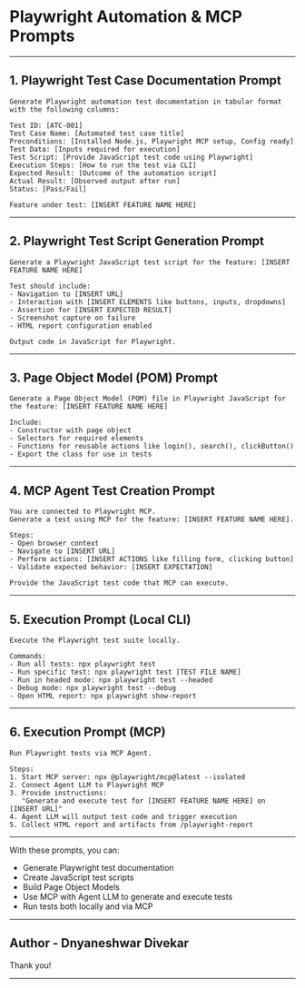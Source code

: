 # Playwright Automation & MCP Prompts

---

## 1. Playwright Test Case Documentation Prompt

```
Generate Playwright automation test documentation in tabular format with the following columns:

Test ID: [ATC-001]  
Test Case Name: [Automated test case title]  
Preconditions: [Installed Node.js, Playwright MCP setup, Config ready]  
Test Data: [Inputs required for execution]  
Test Script: [Provide JavaScript test code using Playwright]  
Execution Steps: [How to run the test via CLI]  
Expected Result: [Outcome of the automation script]  
Actual Result: [Observed output after run]  
Status: [Pass/Fail]  

Feature under test: [INSERT FEATURE NAME HERE]
```

---

## 2. Playwright Test Script Generation Prompt

```
Generate a Playwright JavaScript test script for the feature: [INSERT FEATURE NAME HERE]

Test should include:
- Navigation to [INSERT URL]  
- Interaction with [INSERT ELEMENTS like buttons, inputs, dropdowns]  
- Assertion for [INSERT EXPECTED RESULT]  
- Screenshot capture on failure  
- HTML report configuration enabled  

Output code in JavaScript for Playwright.
```

---

## 3. Page Object Model (POM) Prompt

```
Generate a Page Object Model (POM) file in Playwright JavaScript for the feature: [INSERT FEATURE NAME HERE]

Include:
- Constructor with page object  
- Selectors for required elements  
- Functions for reusable actions like login(), search(), clickButton()  
- Export the class for use in tests
```

---

## 4. MCP Agent Test Creation Prompt

```
You are connected to Playwright MCP.  
Generate a test using MCP for the feature: [INSERT FEATURE NAME HERE].

Steps:
- Open browser context  
- Navigate to [INSERT URL]  
- Perform actions: [INSERT ACTIONS like filling form, clicking button]  
- Validate expected behavior: [INSERT EXPECTATION]  

Provide the JavaScript test code that MCP can execute.
```

---

## 5. Execution Prompt (Local CLI)

```
Execute the Playwright test suite locally.

Commands:
- Run all tests: npx playwright test  
- Run specific test: npx playwright test [TEST FILE NAME]  
- Run in headed mode: npx playwright test --headed  
- Debug mode: npx playwright test --debug  
- Open HTML report: npx playwright show-report
```

---

## 6. Execution Prompt (MCP)

```
Run Playwright tests via MCP Agent.

Steps:
1. Start MCP server: npx @playwright/mcp@latest --isolated  
2. Connect Agent LLM to Playwright MCP  
3. Provide instructions:  
   "Generate and execute test for [INSERT FEATURE NAME HERE] on [INSERT URL]"  
4. Agent LLM will output test code and trigger execution  
5. Collect HTML report and artifacts from /playwright-report
```

---

With these prompts, you can:

* Generate Playwright test documentation
* Create JavaScript test scripts
* Build Page Object Models
* Use MCP with Agent LLM to generate and execute tests
* Run tests both locally and via MCP

---
Author - Dnyaneshwar Divekar
--
Thank you!


---
